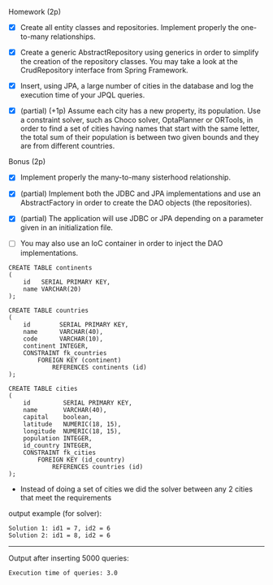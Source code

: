 Homework (2p)

- [x] Create all entity classes and repositories. Implement properly the one-to-many relationships.

- [x] Create a generic AbstractRepository using generics in order to simplify the creation of the repository classes.
  You may take a look at the CrudRepository interface from Spring Framework.

- [x] Insert, using JPA, a large number of cities in the database and log the execution time of your JPQL queries.

- [x] (partial) (+1p) Assume each city has a new property, its population. Use a constraint solver, such as Choco solver,
  OptaPlanner or ORTools, in order to find a set of cities having names that start with the same letter, the total sum
  of their population is between two given bounds and they are from different countries.

Bonus (2p)

- [x] Implement properly the many-to-many sisterhood relationship.

- [x] (partial) Implement both the JDBC and JPA implementations and use an AbstractFactory in order to create the DAO objects (the repositories).

- [x] (partial) The application will use JDBC or JPA depending on a parameter given in an initialization file.

- [ ] You may also use an IoC container in order to inject the DAO implementations.

```postgresql
CREATE TABLE continents
(
    id   SERIAL PRIMARY KEY,
    name VARCHAR(20)
);

CREATE TABLE countries
(
    id        SERIAL PRIMARY KEY,
    name      VARCHAR(40),
    code      VARCHAR(10),
    continent INTEGER,
    CONSTRAINT fk_countries
        FOREIGN KEY (continent)
            REFERENCES continents (id)
);

CREATE TABLE cities
(
    id         SERIAL PRIMARY KEY,
    name       VARCHAR(40),
    capital    boolean,
    latitude   NUMERIC(18, 15),
    longitude  NUMERIC(18, 15),
    population INTEGER,
    id_country INTEGER,
    CONSTRAINT fk_cities
        FOREIGN KEY (id_country)
            REFERENCES countries (id)
);
```

* Instead of doing a set of cities we did the solver between any 2 cities that meet the requirements

output example (for solver):
```
Solution 1: id1 = 7, id2 = 6
Solution 2: id1 = 8, id2 = 6
```

<hr>

Output after inserting 5000 queries:

```
Execution time of queries: 3.0
```
